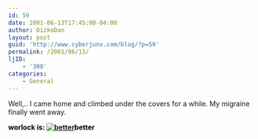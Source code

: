 ```yaml
---
id: 59
date: 2001-06-13T17:45:00-04:00
author: DizkoDan
layout: post
guid: 'http://www.cyberjunx.com/blog/?p=59'
permalink: /2001/06/13/
ljID:
    - '308'
categories:
    - General
---
```


Well,.. I came home and climbed under the covers for a while. My migraine finally went away.

  
<font color="#000000">**worlock is: [![better](http://www.stvlive.com/thoughts/thing2/okay.gif)](http://www.stvlive.com)better**</font>